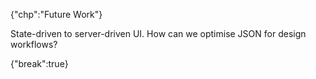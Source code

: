 {"chp":"Future Work"}

State-driven to server-driven UI. How can we optimise JSON for design workflows?

{"break":true}